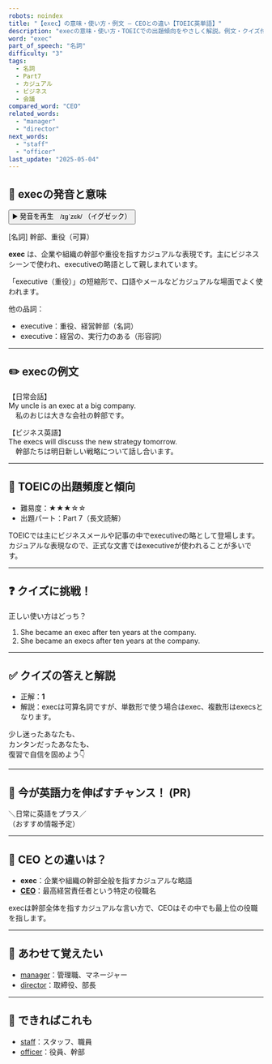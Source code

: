 ```yaml
---
robots: noindex
title: "【exec】の意味・使い方・例文 ― CEOとの違い【TOEIC英単語】"
description: "execの意味・使い方・TOEICでの出題傾向をやさしく解説。例文・クイズ付きでCEOとの違いもわかりやすく学べます。"
word: "exec"
part_of_speech: "名詞"
difficulty: "3"
tags:
  - 名詞
  - Part7
  - カジュアル
  - ビジネス
  - 会議
compared_word: "CEO"
related_words:
  - "manager"
  - "director"
next_words:
  - "staff"
  - "officer"
last_update: "2025-05-04"
---
```


## 🔰 execの発音と意味

<button class="play-audio" onclick="playTTS('exec')">
  <span class="play-audio-main">
    ▶️ 発音を再生　/ɪɡˈzɛk/
  </span>
  <span class="play-audio-sub">
    （イグゼック）
  </span>
</button>

[名詞] 幹部、重役（可算）

**exec** は、企業や組織の幹部や重役を指すカジュアルな表現です。主にビジネスシーンで使われ、executiveの略語として親しまれています。

「executive（重役）」の短縮形で、口語やメールなどカジュアルな場面でよく使われます。

他の品詞：  
- executive：重役、経営幹部（名詞）
- executive：経営の、実行力のある（形容詞）

---

## ✏️ execの例文

【日常会話】  
My uncle is an exec at a big company.  
　私のおじは大きな会社の幹部です。

【ビジネス英語】  
The execs will discuss the new strategy tomorrow.  
　幹部たちは明日新しい戦略について話し合います。

---

## 🎯 TOEICの出題頻度と傾向

- 難易度：★★★☆☆
- 出題パート：Part 7（長文読解）

TOEICでは主にビジネスメールや記事の中でexecutiveの略として登場します。カジュアルな表現なので、正式な文書ではexecutiveが使われることが多いです。

---

## ❓ クイズに挑戦！

正しい使い方はどっち？

1. She became an exec after ten years at the company.  
2. She became an execs after ten years at the company.

---

## ✅ クイズの答えと解説

- 正解：**1**
- 解説：execは可算名詞ですが、単数形で使う場合はexec、複数形はexecsとなります。

少し迷ったあなたも、  
カンタンだったあなたも、  
復習で自信を固めよう👇️

---

## 🚀 今が英語力を伸ばすチャンス！ (PR)

<div class="info-center">
＼日常に英語をプラス／<br>  
（おすすめ情報予定）
</div>

---

## 🤔  CEO との違いは？

- **exec**：企業や組織の幹部全般を指すカジュアルな略語
- **[CEO](/CEO)**：最高経営責任者という特定の役職名

execは幹部全体を指すカジュアルな言い方で、CEOはその中でも最上位の役職を指します。

---

## 🧩 あわせて覚えたい

- [manager](/manager)：管理職、マネージャー
- [director](/director)：取締役、部長

---

## 📖 できればこれも

- [staff](/staff)：スタッフ、職員
- [officer](/officer)：役員、幹部

<!-- cvid: aid11_bid23 -->
